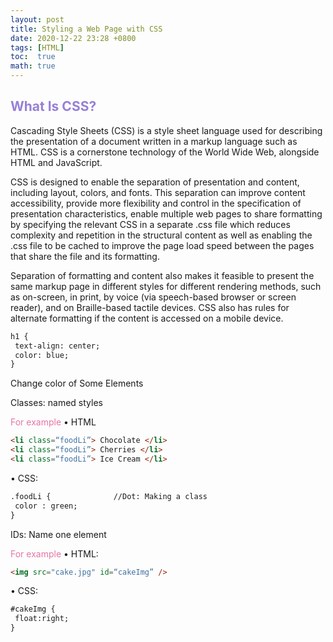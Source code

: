 ```yaml
---
layout: post
title: Styling a Web Page with CSS
date: 2020-12-22 23:28 +0800
tags: [HTML]
toc:  true
math: true
---
```


<!-- Global site tag (gtag.js) - Google Analytics -->
  <script async src="https://www.googletagmanager.com/gtag/js?id=G-TG0XJZG53F"></script>
  <script>
    window.dataLayer = window.dataLayer || [];
    function gtag(){dataLayer.push(arguments);}
    gtag('js', new Date());

    gtag('config', 'G-TG0XJZG53F');
  </script>

## <font color= 977FD7>What Is CSS?</font>

Cascading Style Sheets (CSS) is a style sheet language used for describing the presentation of a document written in a markup language such as HTML. CSS is a cornerstone technology of the World Wide Web, alongside HTML and JavaScript.

CSS is designed to enable the separation of presentation and content, including layout, colors, and fonts. This separation can improve content accessibility, provide more flexibility and control in the specification of presentation characteristics, enable multiple web pages to share formatting by specifying the relevant CSS in a separate .css file which reduces complexity and repetition in the structural content as well as enabling the .css file to be cached to improve the page load speed between the pages that share the file and its formatting.

Separation of formatting and content also makes it feasible to present the same markup page in different styles for different rendering methods, such as on-screen, in print, by voice (via speech-based browser or screen reader), and on Braille-based tactile devices. CSS also has rules for alternate formatting if the content is accessed on a mobile device.

```html
h1 {
 text-align: center;
 color: blue;
}
```

Change color of Some Elements

Classes: named styles

<font color= E675A7> For example</font>
• HTML
```html
<li class=“foodLi”> Chocolate </li>
<li class=“foodLi”> Cherries </li>
<li class=“foodLi”> Ice Cream </li>
```
• CSS:
```html
.foodLi {              //Dot: Making a class
 color : green;
}
```

IDs: Name one element

<font color= E675A7> For example</font>
• HTML:
```html
<img src="cake.jpg" id=“cakeImg” />
```
• CSS:
```html
#cakeImg {
 float:right;
}
```

